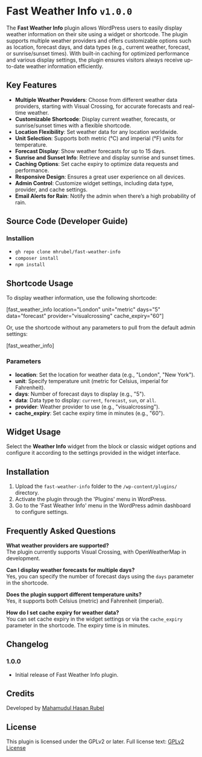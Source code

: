 # Fast Weather Info `v1.0.0`

The **Fast Weather Info** plugin allows WordPress users to easily display weather information on their site using a widget or shortcode. The plugin supports multiple weather providers and offers customizable options such as location, forecast days, and data types (e.g., current weather, forecast, or sunrise/sunset times). With built-in caching for optimized performance and various display settings, the plugin ensures visitors always receive up-to-date weather information efficiently.

## Key Features

- **Multiple Weather Providers**: Choose from different weather data providers, starting with Visual Crossing, for accurate forecasts and real-time weather.
- **Customizable Shortcode**: Display current weather, forecasts, or sunrise/sunset times with a flexible shortcode.
- **Location Flexibility**: Set weather data for any location worldwide.
- **Unit Selection**: Supports both metric (°C) and imperial (°F) units for temperature.
- **Forecast Display**: Show weather forecasts for up to 15 days.
- **Sunrise and Sunset Info**: Retrieve and display sunrise and sunset times.
- **Caching Options**: Set cache expiry to optimize data requests and performance.
- **Responsive Design**: Ensures a great user experience on all devices.
- **Admin Control**: Customize widget settings, including data type, provider, and cache settings.
- **Email Alerts for Rain**: Notify the admin when there’s a high probability of rain.


## Source Code (Developer Guide)

### Installion

- `gh repo clone mhrubel/fast-weather-info`
- `composer install`
- `npm install`

## Shortcode Usage

To display weather information, use the following shortcode:

[fast_weather_info location="London" unit="metric" days="5" data="forecast" provider="visualcrossing" cache_expiry="60"]

Or, use the shortcode without any parameters to pull from the default admin settings:

[fast_weather_info]

### Parameters

- **location**: Set the location for weather data (e.g., "London", "New York").
- **unit**: Specify temperature unit (metric for Celsius, imperial for Fahrenheit).
- **days**: Number of forecast days to display (e.g., "5").
- **data**: Data type to display: `current`, `forecast`, `sun`, or `all`.
- **provider**: Weather provider to use (e.g., "visualcrossing").
- **cache_expiry**: Set cache expiry time in minutes (e.g., "60").

## Widget Usage

Select the **Weather Info** widget from the block or classic widget options and configure it according to the settings provided in the widget interface.

## Installation

1. Upload the `fast-weather-info` folder to the `/wp-content/plugins/` directory.
2. Activate the plugin through the 'Plugins' menu in WordPress.
3. Go to the 'Fast Weather Info' menu in the WordPress admin dashboard to configure settings.

## Frequently Asked Questions

**What weather providers are supported?**  
The plugin currently supports Visual Crossing, with OpenWeatherMap in development.

**Can I display weather forecasts for multiple days?**  
Yes, you can specify the number of forecast days using the `days` parameter in the shortcode.

**Does the plugin support different temperature units?**  
Yes, it supports both Celsius (metric) and Fahrenheit (imperial).

**How do I set cache expiry for weather data?**  
You can set cache expiry in the widget settings or via the `cache_expiry` parameter in the shortcode. The expiry time is in minutes.

## Changelog

### 1.0.0

* Initial release of Fast Weather Info plugin.

## Credits

Developed by [Mahamudul Hasan Rubel](https://mhr.ractstudio.com/)

## License

This plugin is licensed under the GPLv2 or later. Full license text: [GPLv2 License](https://www.gnu.org/licenses/gpl-2.0.html)
